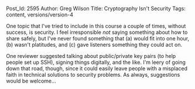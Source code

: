Post_Id: 2595
Author: Greg Wilson
Title: Cryptography Isn't Security
Tags: content, versions/version-4

<p>One topic that I've tried to include in this course a couple of times, without success, is security. I feel irresponsible <em>not</em> saying something about how to share safely, but I've never found something that (a) would fit into one hour, (b) wasn't platitudes, and (c) gave listeners something they could act on.</p>
<p>One reviewer suggested talking about public/private key pairs (to help people set up SSH), signing things digitally, and the like. I'm leery of going down that road, though, since it could easily leave people with a misplaced faith in technical solutions to security problems. As always, suggestions would be welcome...</p>
